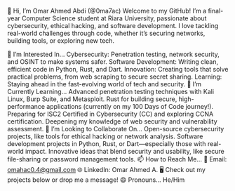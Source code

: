 👋 Hi, I’m Omar Ahmed Abdi (@0ma7ac)
Welcome to my GitHub! I’m a final-year Computer Science student at Riara University, passionate about cybersecurity, ethical hacking, and software development. I love tackling real-world challenges through code, whether it’s securing networks, building tools, or exploring new tech.

👀 I’m Interested In...
Cybersecurity: Penetration testing, network security, and OSINT to make systems safer.
Software Development: Writing clean, efficient code in Python, Rust, and Dart.
Innovation: Creating tools that solve practical problems, from web scraping to secure secret sharing.
Learning: Staying ahead in the fast-evolving world of tech and security.
🌱 I’m Currently Learning...
Advanced penetration testing techniques with Kali Linux, Burp Suite, and Metasploit.
Rust for building secure, high-performance applications (currently on my 100 Days of Code journey!).
Preparing for ISC2 Certified in Cybersecurity (CC) and exploring CCNA certification.
Deepening my knowledge of web security and vulnerability assessment.
💞️ I’m Looking to Collaborate On...
Open-source cybersecurity projects, like tools for ethical hacking or network analysis.
Software development projects in Python, Rust, or Dart—especially those with real-world impact.
Innovative ideas that blend security and usability, like secure file-sharing or password management tools.
📫 How to Reach Me...
📧 Email: omahac0.4@gmail.com
🌐 LinkedIn: Omar Ahmed A.
🖥️ Check out my projects below or drop me a message!
😄 Pronouns...
He/Him
